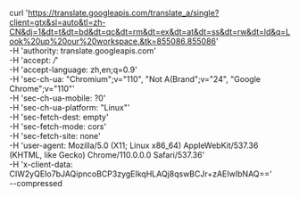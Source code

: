 curl 'https://translate.googleapis.com/translate_a/single?client=gtx&sl=auto&tl=zh-CN&dj=1&dt=t&dt=bd&dt=qc&dt=rm&dt=ex&dt=at&dt=ss&dt=rw&dt=ld&q=Look%20up%20our%20workspace.&tk=855086.855086' \
-H 'authority: translate.googleapis.com' \
-H 'accept: */*' \
-H 'accept-language: zh,en;q=0.9' \
-H 'sec-ch-ua: "Chromium";v="110", "Not A(Brand";v="24", "Google Chrome";v="110"' \
-H 'sec-ch-ua-mobile: ?0' \
-H 'sec-ch-ua-platform: "Linux"' \
-H 'sec-fetch-dest: empty' \
-H 'sec-fetch-mode: cors' \
-H 'sec-fetch-site: none' \
-H 'user-agent: Mozilla/5.0 (X11; Linux x86_64) AppleWebKit/537.36 (KHTML, like Gecko) Chrome/110.0.0.0 Safari/537.36' \
-H 'x-client-data: CIW2yQEIo7bJAQipncoBCP3zygEIkqHLAQj8qswBCJr+zAEIwIbNAQ==' \
--compressed